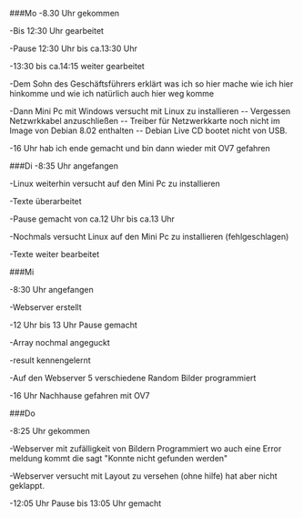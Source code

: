 ###Mo
-8.30 Uhr gekommen

-Bis 12:30 Uhr gearbeitet 

-Pause 12:30 Uhr bis ca.13:30 Uhr 

-13:30 bis ca.14:15 weiter gearbeitet

-Dem Sohn des Geschäftsführers erklärt was ich so hier mache wie ich hier hinkomme und wie ich natürlich auch hier weg komme

-Dann Mini Pc mit Windows versucht mit Linux zu installieren
-- Vergessen Netzwrkkabel anzuschließen
-- Treiber für Netzwerkkarte noch nicht im Image von Debian 8.02 enthalten
-- Debian Live CD bootet nicht von USB. 

-16 Uhr hab ich ende gemacht und bin dann wieder mit OV7 gefahren
 
###Di
-8:35 Uhr angefangen 

-Linux weiterhin versucht auf den Mini Pc zu installieren

-Texte überarbeitet

-Pause gemacht von ca.12 Uhr bis ca.13 Uhr

-Nochmals versucht Linux auf den Mini Pc zu installieren (fehlgeschlagen)

-Texte weiter bearbeitet

###Mi

-8:30 Uhr angefangen

-Webserver erstellt

-12 Uhr bis 13 Uhr Pause gemacht

-Array nochmal angeguckt

-result kennengelernt

-Auf den Webserver 5 verschiedene Random Bilder programmiert

-16 Uhr Nachhause gefahren mit OV7

###Do

-8:25 Uhr gekommen

-Webserver mit zufälligkeit von Bildern Programmiert wo auch eine Error meldung kommt die sagt "Konnte nicht gefunden werden"

-Webserver versucht mit Layout zu versehen (ohne hilfe) hat aber nicht geklappt.

-12:05 Uhr Pause bis 13:05 Uhr gemacht
